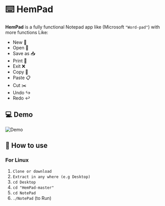 # ⌨️ HemPad
__HemPad__ is a fully functional Notepad app like (Microsoft ```"Word-pad"```) with more functions Like:
- New 📃
- Open 📂
- Save as 📥
- Print 📇
- Exit ❌
- Copy  📑 
- Paste 📋 
- Cut ✂️
- Undo ↪️
- Redo ↩️

## 💻 Demo
![Demo](https://user-images.githubusercontent.com/40190772/59337683-5d38d480-8d01-11e9-8c3d-03334fc13436.gif)


## 🔑 How to use
### For Linux
1. ```Clone or download```
2. ```Extract in any where (e.g Desktop)```
3. ``` cd Desktop ```
4. ``` cd "HemPad-master" ```
5. ``` cd NotePad ```
6. ```./NotePad``` (to Run)
